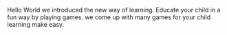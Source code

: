 Hello World we introduced the new way of learning. 
Educate your child in a fun way by playing games.
we come up with many games for your child learning make easy.